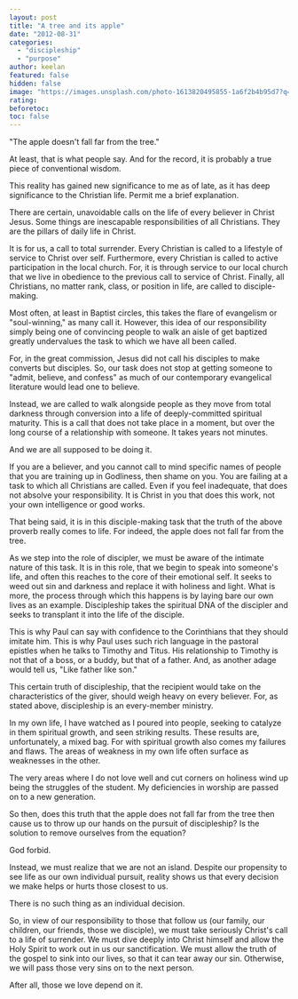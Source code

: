 ```yaml
---
layout: post
title: "A tree and its apple"
date: "2012-08-31"
categories: 
  - "discipleship"
  - "purpose"
author: keelan
featured: false
hidden: false
image: "https://images.unsplash.com/photo-1613820495855-1a6f2b4b95d7?q=80&w=2070&auto=format&fit=crop&ixlib=rb-4.0.3&ixid=M3wxMjA3fDB8MHxwaG90by1wYWdlfHx8fGVufDB8fHx8fA%3D%3D"
rating:
beforetoc:
toc: false
---
```


"The apple doesn't fall far from the tree."

At least, that is what people say. And for the record, it is probably a true piece of conventional wisdom.

This reality has gained new significance to me as of late, as it has deep significance to the Christian life. Permit me a brief explanation.

There are certain, unavoidable calls on the life of every believer in Christ Jesus. Some things are inescapable responsibilities of all Christians. They are the pillars of daily life in Christ.

It is for us, a call to total surrender. Every Christian is called to a lifestyle of service to Christ over self. Furthermore, every Christian is called to active participation in the local church. For, it is through service to our local church that we live in obedience to the previous call to service of Christ. Finally, all Christians, no matter rank, class, or position in life, are called to disciple-making.

Most often, at least in Baptist circles, this takes the flare of evangelism or "soul-winning," as many call it. However, this idea of our responsibility simply being one of convincing people to walk an aisle of get baptized greatly undervalues the task to which we have all been called.

For, in the great commission, Jesus did not call his disciples to make converts but disciples. So, our task does not stop at getting someone to "admit, believe, and confess" as much of our contemporary evangelical literature would lead one to believe.

Instead, we are called to walk alongside people as they move from total darkness through conversion into a life of deeply-committed spiritual maturity. This is a call that does not take place in a moment, but over the long course of a relationship with someone. It takes years not minutes.

And we are all supposed to be doing it.

If you are a believer, and you cannot call to mind specific names of people that you are training up in Godliness, then shame on you. You are failing at a task to which all Christians are called. Even if you feel inadequate, that does not absolve your responsibility. It is Christ in you that does this work, not your own intelligence or good works.

That being said, it is in this disciple-making task that the truth of the above proverb really comes to life. For indeed, the apple does not fall far from the tree.

As we step into the role of discipler, we must be aware of the intimate nature of this task. It is in this role, that we begin to speak into someone's life, and often this reaches to the core of their emotional self. It seeks to weed out sin and darkness and replace it with holiness and light. What is more, the process through which this happens is by laying bare our own lives as an example. Discipleship takes the spiritual DNA of the discipler and seeks to transplant it into the life of the disciple.

This is why Paul can say with confidence to the Corinthians that they should imitate him. This is why Paul uses such rich language in the pastoral epistles when he talks to Timothy and Titus. His relationship to Timothy is not that of a boss, or a buddy, but that of a father. And, as another adage would tell us, "Like father like son."

This certain truth of discipleship, that the recipient would take on the characteristics of the giver, should weigh heavy on every believer. For, as stated above, discipleship is an every-member ministry.

In my own life, I have watched as I poured into people, seeking to catalyze in them spiritual growth, and seen striking results. These results are, unfortunately, a mixed bag. For with spiritual growth also comes my failures and flaws. The areas of weakness in my own life often surface as weaknesses in the other.

The very areas where I do not love well and cut corners on holiness wind up being the struggles of the student. My deficiencies in worship are passed on to a new generation.

So then, does this truth that the apple does not fall far from the tree then cause us to throw up our hands on the pursuit of discipleship? Is the solution to remove ourselves from the equation?

God forbid.

Instead, we must realize that we are not an island. Despite our propensity to see life as our own individual pursuit, reality shows us that every decision we make helps or hurts those closest to us.

There is no such thing as an individual decision.

So, in view of our responsibility to those that follow us (our family, our children, our friends, those we disciple), we must take seriously Christ's call to a life of surrender. We must dive deeply into Christ himself and allow the Holy Spirit to work out in us our sanctification. We must allow the truth of the gospel to sink into our lives, so that it can tear away our sin. Otherwise, we will pass those very sins on to the next person.

After all, those we love depend on it.
